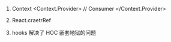 1. Context
  <Context.Provider>
  // Consumer
  </Context.Provider>

2. React.craetrRef
3. hooks 解决了 HOC 嵌套地狱的问题